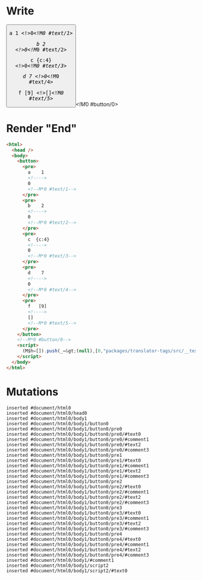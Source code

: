 # Write
  <button><pre>a    1    <!>0<!M*0 #text/1></pre><pre>b    2    <!>0<!M*0 #text/2></pre><pre>c  {c:4}  <!>0<!M*0 #text/3></pre><pre>d    7    <!>0<!M*0 #text/4></pre><pre>f   [9]   <!>[]<!M*0 #text/5></pre></button><!M*0 #button/0><script>(M$h=[]).push(_=>(null),[0,"packages/translator-tags/src/__tests__/fixtures/tag-var-destructure/template.marko_0",])</script>


# Render "End"
```html
<html>
  <head />
  <body>
    <button>
      <pre>
        a    1    
        <!---->
        0
        <!--M*0 #text/1-->
      </pre>
      <pre>
        b    2    
        <!---->
        0
        <!--M*0 #text/2-->
      </pre>
      <pre>
        c  {c:4}  
        <!---->
        0
        <!--M*0 #text/3-->
      </pre>
      <pre>
        d    7    
        <!---->
        0
        <!--M*0 #text/4-->
      </pre>
      <pre>
        f   [9]   
        <!---->
        []
        <!--M*0 #text/5-->
      </pre>
    </button>
    <!--M*0 #button/0-->
    <script>
      (M$h=[]).push(_=&gt;(null),[0,"packages/translator-tags/src/__tests__/fixtures/tag-var-destructure/template.marko_0",])
    </script>
  </body>
</html>
```

# Mutations
```
inserted #document/html0
inserted #document/html0/head0
inserted #document/html0/body1
inserted #document/html0/body1/button0
inserted #document/html0/body1/button0/pre0
inserted #document/html0/body1/button0/pre0/#text0
inserted #document/html0/body1/button0/pre0/#comment1
inserted #document/html0/body1/button0/pre0/#text2
inserted #document/html0/body1/button0/pre0/#comment3
inserted #document/html0/body1/button0/pre1
inserted #document/html0/body1/button0/pre1/#text0
inserted #document/html0/body1/button0/pre1/#comment1
inserted #document/html0/body1/button0/pre1/#text2
inserted #document/html0/body1/button0/pre1/#comment3
inserted #document/html0/body1/button0/pre2
inserted #document/html0/body1/button0/pre2/#text0
inserted #document/html0/body1/button0/pre2/#comment1
inserted #document/html0/body1/button0/pre2/#text2
inserted #document/html0/body1/button0/pre2/#comment3
inserted #document/html0/body1/button0/pre3
inserted #document/html0/body1/button0/pre3/#text0
inserted #document/html0/body1/button0/pre3/#comment1
inserted #document/html0/body1/button0/pre3/#text2
inserted #document/html0/body1/button0/pre3/#comment3
inserted #document/html0/body1/button0/pre4
inserted #document/html0/body1/button0/pre4/#text0
inserted #document/html0/body1/button0/pre4/#comment1
inserted #document/html0/body1/button0/pre4/#text2
inserted #document/html0/body1/button0/pre4/#comment3
inserted #document/html0/body1/#comment1
inserted #document/html0/body1/script2
inserted #document/html0/body1/script2/#text0
```